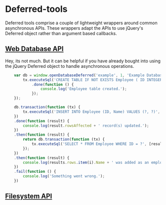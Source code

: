 Deferred-tools
==============

Deferred tools comprise a couple of lightweight wrappers around common asynchronous APIs. These wrappers adapt the APIs to use jQuery's Deferred object rather than argument based callbacks.

[Web Database API](http://www.w3.org/TR/webdatabase/#asynchronous-database-api)
----------------

Hey, its not much. But it can be helpful if you have already bought into using the jQuery Deferred object to handle asynchronous operations.

````javascript
	var db = window.openDatabaseDeferred('example', 1, 'Example Database', function (tx) {
		tx.executeSql('CREATE TABLE IF NOT EXISTS Employee ( ID INTEGER PRIMARY KEY, Name VARCHAR )')
			.done(function () {
				console.log('Employee table created.');
			});
	});

	db.transaction(function (tx) {
		tx.executeSql('INSERT INTO Employee (ID, Name) VALUES (?, ?)', [1, 'John Smith']);
	})
	.done(function (result) {
		console.log(result.rowsAffected + ' record(s) updated.');
	})
	.then(function (result) {
		return db.transaction(function (tx) {
			tx.executeSql('SELECT * FROM Employee WHERE ID = ?', [result.insertId]);
		});
	})
	.then(function (result) {
		console.log(results.rows.item(i).Name + ' was added as an employee.');
	})
	.fail(function () {
		console.log('Something went wrong.');
	})
````


[Filesystem API](http://www.w3.org/TR/file-system-api/#the-asynchronous-filesystem-interface)
--------------



